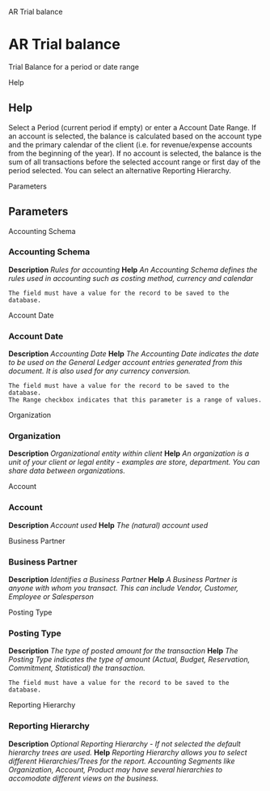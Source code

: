 
AR Trial balance
# AR Trial balance


Trial Balance for a period or date range

Help
## Help

Select a Period (current period if empty) or enter a Account Date Range. If an account is selected, the balance is calculated based on the account type and the primary calendar of the client (i.e. for revenue/expense accounts from the beginning of the year). If no account is selected, the balance is the sum of all transactions before the selected account range or first day of the period selected. You can select an alternative Reporting Hierarchy.

Parameters
## Parameters


Accounting Schema
### Accounting Schema

**Description**
 *Rules for accounting*
**Help**
 *An Accounting Schema defines the rules used in accounting such as costing method, currency and calendar*

```
The field must have a value for the record to be saved to the database.
```
Account Date
### Account Date

**Description**
 *Accounting Date*
**Help**
 *The Accounting Date indicates the date to be used on the General Ledger account entries generated from this document. It is also used for any currency conversion.*

```
The field must have a value for the record to be saved to the database.
The Range checkbox indicates that this parameter is a range of values.
```
Organization
### Organization

**Description**
 *Organizational entity within client*
**Help**
 *An organization is a unit of your client or legal entity - examples are store, department. You can share data between organizations.*

Account
### Account

**Description**
 *Account used*
**Help**
 *The (natural) account used*

Business Partner
### Business Partner

**Description**
 *Identifies a Business Partner*
**Help**
 *A Business Partner is anyone with whom you transact.  This can include Vendor, Customer, Employee or Salesperson*

Posting Type
### Posting Type

**Description**
 *The type of posted amount for the transaction*
**Help**
 *The Posting Type indicates the type of amount (Actual, Budget, Reservation, Commitment, Statistical) the transaction.*

```
The field must have a value for the record to be saved to the database.
```
Reporting Hierarchy
### Reporting Hierarchy

**Description**
 *Optional Reporting Hierarchy - If not selected the default hierarchy trees are used.*
**Help**
 *Reporting Hierarchy allows you to select different Hierarchies/Trees for the report.
Accounting Segments like Organization, Account, Product may have several hierarchies to accomodate different views on the business.*
